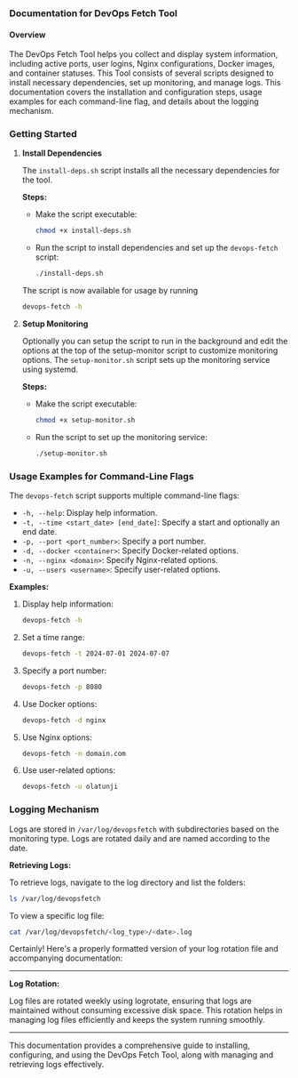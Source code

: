 ### Documentation for DevOps Fetch Tool

#### Overview
The DevOps Fetch Tool helps you  collect and display system information, including active ports, user logins, Nginx configurations, Docker images, and container statuses. This Tool consists of several scripts designed to install necessary dependencies, set up monitoring, and manage logs. This documentation covers the installation and configuration steps, usage examples for each command-line flag, and details about the logging mechanism.

### Getting Started

1. **Install Dependencies**

   The `install-deps.sh` script installs all the necessary dependencies for the tool.

   **Steps:**
   - Make the script executable:

     ```sh
     chmod +x install-deps.sh
     ```

   - Run the script to install dependencies and set up the `devops-fetch` script:

     ```sh
     ./install-deps.sh
     ```
    The script is now available for usage by running 

     ```sh
     devops-fetch -h
     ```
2. **Setup Monitoring**

   Optionally you can setup the script to run in the background and edit the options at the top of the setup-monitor script to customize  monitoring options. The `setup-monitor.sh` script sets up the monitoring service using systemd.

   **Steps:**
   - Make the script executable:

     ```sh
     chmod +x setup-monitor.sh
     ```

   - Run the script to set up the monitoring service:

     ```sh
     ./setup-monitor.sh
     ```

### Usage Examples for Command-Line Flags

The `devops-fetch` script supports multiple command-line flags:

- `-h, --help`: Display help information.
- `-t, --time <start_date> [end_date]`: Specify a start and optionally an end date.
- `-p, --port <port_number>`: Specify a port number.
- `-d, --docker <container>`: Specify Docker-related options.
- `-n, --nginx <domain>`: Specify Nginx-related options.
- `-u, --users <username>`: Specify user-related options.

**Examples:**

1. Display help information:

   ```sh
   devops-fetch -h
   ```

2. Set a time range:

   ```sh
   devops-fetch -t 2024-07-01 2024-07-07
   ```

3. Specify a port number:

   ```sh
   devops-fetch -p 8080
   ```

4. Use Docker options:

   ```sh
   devops-fetch -d nginx
   ```

5. Use Nginx options:

   ```sh
   devops-fetch -n domain.com
   ```

6. Use user-related options:

   ```sh
   devops-fetch -u olatunji
   ```

### Logging Mechanism

Logs are stored in `/var/log/devopsfetch` with subdirectories based on the monitoring type. Logs are rotated daily and are named according to the date.

**Retrieving Logs:**

To retrieve logs, navigate to the log directory and list the folders:

```sh
ls /var/log/devopsfetch
```

To view a specific log file:

```sh
cat /var/log/devopsfetch/<log_type>/<date>.log
```

Certainly! Here's a properly formatted version of your log rotation file and accompanying documentation:

---

**Log Rotation:**

Log files are rotated weekly using logrotate, ensuring that logs are maintained without consuming excessive disk space. This rotation helps in managing log files efficiently and keeps the system running smoothly.

---

This documentation provides a comprehensive guide to installing, configuring, and using the DevOps Fetch Tool, along with managing and retrieving logs effectively.

